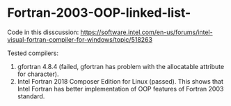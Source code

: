 # Fortran-2003-OOP-linked-list-
Code in this disscussion: https://software.intel.com/en-us/forums/intel-visual-fortran-compiler-for-windows/topic/518263

Tested compilers:

1. gfortran 4.8.4 (failed, gfortran has problem with the allocatable attribute for character).
2. Intel Fortran 2018 Composer Edition for Linux (passed). This shows that Intel Fortran has better implementation of OOP features of Fortran 2003 standard.
